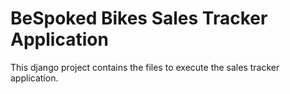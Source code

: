 # BeSpoked Bikes Sales Tracker Application

This django project contains the files to execute the sales tracker application.
